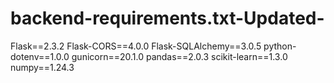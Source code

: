 # backend-requirements.txt-Updated-

Flask==2.3.2
Flask-CORS==4.0.0
Flask-SQLAlchemy==3.0.5
python-dotenv==1.0.0
gunicorn==20.1.0
pandas==2.0.3
scikit-learn==1.3.0
numpy==1.24.3
